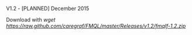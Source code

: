 V1.2 - [PLANNED] December 2015

Download with _wget https://raw.github.com/caregraf/FMQL/master/Releases/v1.2/fmqlf-1.2.zip_
